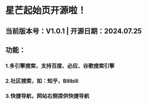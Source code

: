 # 星芒起始页开源啦！
## 当前版本号：V1.0.1    |   开源日期：2024.07.25
## 功能：
### 1.多引擎搜索，支持百度、必应、谷歌搜索引擎
### 2.社区搜索，如：知乎，Bilibili
### 3.快捷导航，网站右侧提供快捷导航

